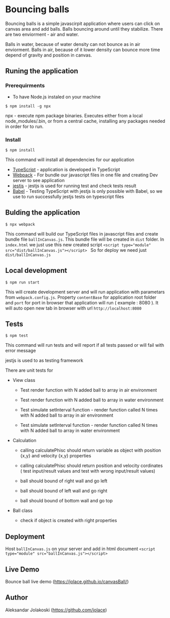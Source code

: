 
# Bouncing balls

Bouncing balls is a simple javascirpit application where users can click on canvas area and add balls. Balls bouncing around until they stabilize. There are two enviorment - air and water.

Balls in water, because of water density can not bounce as in air enviorment. Balls in air, because of it lower density can bounce more time depend of gravity and position in canvas.

## Runing the application

### Prerequirments

- To have Node.js instaled on your machine
```
$ npm install -g npx
```
npx - execute npm package binaries. Executes <command> either from a local node_modules/.bin, or from a central cache, installing any packages needed in order for <command> to run.

### Install
```
$ npm install
```
This command will install all dependencies for our application
*  [TypeScript](https://www.typescriptlang.org/) - application is developed in TypeScript
*  [Webpack](https://webpack.js.org/) - For bundle our javascript files in one file and creating Dev server to see application
*  [jestjs](https://jestjs.io/) - jestjs is used for running test and check tests result
*  [Babel](https://babeljs.io/) - Testing TypeScript with jestjs is only possible with Babel, so we use to run successfully jestjs tests on typescript files
 
## Bulding the application
```
$ npx webpack
```
This command will build our TypeScript files in javascript files and create bundle file `ballInCanvas.js`. This bundle file will be created in `dist` folder.
In `index.html` we just use this new created script ```<script type="module" src="dist/ballInCanvas.js"></script> ```
So for deploy we need just `dist/ballInCanvas.js`

## Local development

```
$ npm run start
```
This will create development server and will run application with parametars from `webpack.config.js`. Property `contentBase` for application root folder and `port` for port in browser that application will run ( example : 8080 ). It will auto open new tab in browser with url `http://localhost:8080`

## Tests
```
$ npm test
```

This command will run tests and will report if all tests passed or will fail with error message

jestjs is used to as testing framework

There are unit tests for

- View class

  - Test render function with N added ball to array in air environment

  - Test render function with N added ball to array in water environment

  - Test simulate setInterval function - render function called N times with N added ball to array in air environment

  - Test simulate setInterval function - render function called N times with N added ball to array in water environment

- Calculation

  - calling calculatePhisc should return variable as object with position {x,y} and velocity {x,y} properties

  - calling calculatePhisc should return position and velocity cordinates ( test input/result values and test with wrong input/result values)

  - ball should bound of right wall and go left

  - ball should bound of left wall and go right

  - ball should bound of bottom wall and go top

- Ball class

  - check if object is created with right properties

## Deployment

Host `ballInCanvas.js` on your server and add in html document ```<script type="module" src="ballInCanvas.js"></script> ```

## Live Demo

Bounce ball live demo (https://jolace.github.io/canvasBall/)

## Author

Aleksandar Jolakoski (https://github.com/jolace)